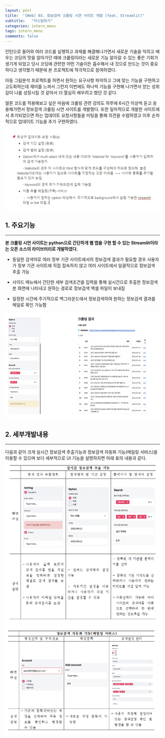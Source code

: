 ```yaml
---
layout: post
title:  "[Web] 03. 정보검색 크롤링 시연 사이트 개발 (feat. Streamlit)"
subtitle:   "커스텀하기"
categories: intern_menu
tags: intern_menu
comments: false
---
```


인턴으로 들어와 여러 코드를 실행하고 과제를 해결해나가면서 새로운 기술을 익히고 배우는 코딩의 맛을 알아가던 때에 크롤링이라는 새로운 기능 알아갈 수 있는 좋은 기회가 생기게 되었고 당시 코딩에 관련한 어떤 기술이든 흡수해서 내 것으로 만드는 것이 중요하다고 생각했기 때문에 본 프로젝트에 적극적으로 참여하였다.


아동 그림분석 프로젝트를 하면서 원하는 요구사항 파악하고 그에 맞는 기능을 구현하고 고도화하는데 재미를 느껴서 그런지 이번에도 하나씩 기능을 구현해 나가면서 얻는 성취감이 나를 성장시킬 것 같아서 더 열심히 배우려고 했던 것 같다.

얼른 코드를 적용해보고 싶은 마음에 크롤링 관련 강의도 하루에 6시간 이상씩 듣고 응용해가면서 정보검색 크롤링 시연 사이트를 개발했다. 또한 일차적으로 개발한 사이트에서 추가되었으면 하는 업데이트 요청사항들을 미팅을 통해 의견을 수렴하였고 이후 순차적으로 업데이트 기능을 추가 구현하였다.



![Untitled (7)](/assets/Untitled%20(7).png)


## 1.  주요기능
---
__본 크롤링 시연 사이트는 python으로 간단하게 웹 앱을 구현 할 수 있는 Streamlit이라는 오픈 소스의 라이브러리로 개발하였다.__
- 동일한 검색어로 여러 정부 기관 사이트에서의 정보검색 결과가 필요할 경우 사용자가 정부 기관 사이트에 직접 접속하지 않고 여러 사이트에서 일괄적으로 정보검색 추출 가능

- 사이드 메뉴에서 간단한 세부 검색조건을 입력을 통해 실시간으로 추출한 정보검색 본 화면에 나타내고 원하는 경로로 정보검색 엑셀 파일이 보내짐

- 일정한 시간에 주기적으로 백그라운드에서 정보검색하여 원하는 정보검색 결과를 메일로 확인 가능함


![dfd](/assets/dfd.PNG)

## 2.  세부개발내용
---
다음과 같이 크게 실시간 정보검색 추출기능과 정보검색 자동화 기능(메일링 서비스)을 이용할 수 있으며 보다 세부적으로 UI 기능을 설명하자면 아래 표의 내용과 같다.
![캡처](/assets/캡처_beslm7glq.PNG)
![캡처s](/assets/캡처s.PNG)
